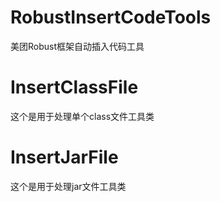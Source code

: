 # RobustInsertCodeTools
美团Robust框架自动插入代码工具

# InsertClassFile
这个是用于处理单个class文件工具类

# InsertJarFile
这个是用于处理jar文件工具类
